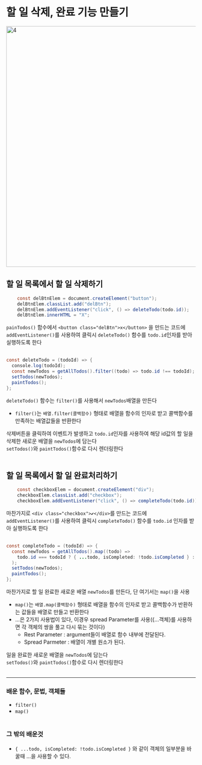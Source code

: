 # 할 일 삭제, 완료 기능 만들기

<img width="641" alt="4" src="https://user-images.githubusercontent.com/110578739/184583431-90f16a8c-99d0-4fea-9549-e6b16d2dee62.png">

<br>

## 할 일 목록에서 할 일 삭제하기

```java script
    const delBtnElem = document.createElement("button");
    delBtnElem.classList.add("delBtn");
    delBtnElem.addEventListener("click", () => deleteTodo(todo.id));
    delBtnElem.innerHTML = "X";
```

`painTodos()` 함수에서 `<button class="delBtn">x</button>` 을 만드는 코드에 `addEventListener()`를 사용하여 클릭시 `deleteTodo()` 함수를 `todo.id`인자를 받아 실행하도록 한다  
<br>

```java script
const deleteTodo = (todoId) => {
  console.log(todoId);
  const newTodos = getAllTodos().filter((todo) => todo.id !== todoId);
  setTodos(newTodos);
  paintTodos();
};
```

`deleteTodo()` 함수는 `filter()`를 사용해서 `newTodos`배열을 만든다

- `filter()`는 `배열.filter(콜백함수)` 형태로 배열을 함수의 인자로 받고 콜백함수를 만족하는 배열값들을 반환한다

삭제버튼을 클릭하여 이벤트가 발생하고 `todo.id`인자를 사용하여 해당 id값의 할 일을 삭제한 새로운 배열을 `newTodos`에 담는다  
`setTodos()`와 `paintTodos()`함수로 다시 렌더링한다  
<br>

## 할 일 목록에서 할 일 완료처리하기

```java script
    const checkboxElem = document.createElement("div");
    checkboxElem.classList.add("checkbox");
    checkboxElem.addEventListener("click", () => completeTodo(todo.id));
```

마찬가지로 `<div class="checkbox">✔</div>`를 만드는 코드에 `addEventListener()`를 사용하여 클릭시 `completeTodo()` 함수를 `todo.id` 인자를 받아 실행하도록 한다  
<br>

```java script
const completeTodo = (todoId) => {
  const newTodos = getAllTodos().map((todo) =>
    todo.id === todoId ? { ...todo, isCompleted: !todo.isCompleted } : todo
  );
  setTodos(newTodos);
  paintTodos();
};
```

마찬가지로 할 일 완료한 새로운 배열 `newTodos`를 만든다, 단 여기서는 `map()`을 사용

- `map()`는 `배열.map(콜백함수)` 형태로 배열을 함수의 인자로 받고 콜백함수가 반환하는 값들을 배열로 만들고 반환한다
- ...은 2가지 사용법이 있다, 이경우 spread Parameter를 사용({...객체}를 사용하면 각 객체의 쌍을 풀고 다시 묶는 것이다)
  - Rest Parameter : argument들이 배열로 함수 내부에 전달된다.
  - Spread Parmeter : 배열이 개별 원소가 된다.

일을 완료한 새로운 배열을 `newTodos`에 담는다  
`setTodos()`와 `paintTodos()`함수로 다시 렌더링한다  
<br>

<hr>

### 배운 함수, 문법, 객체들

- `filter()`
- `map()`  
  <br>

### 그 밖의 배운것

- `{ ...todo, isCompleted: !todo.isCompleted }` 와 같이 객체의 일부분을 바꿀때 ...을 사용할 수 있다.
